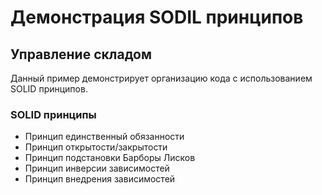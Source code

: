 # Демонстрация SODIL принципов

## Управление складом
Данный пример демонстрирует организацию кода с использованием SOLID принципов.
### SOLID принципы
- Принцип единственный обязанности
- Принцип открытости/закрытости
- Принцип подстановки Барборы Лисков
- Принцип инверсии зависимостей
- Принцип внедрения зависимостей